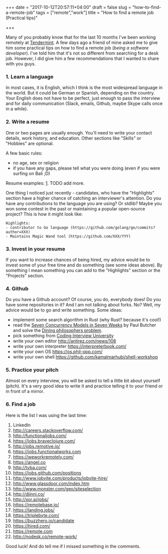 +++
date = "2017-10-12T20:57:11+04:00"
draft = false
slug = "how-to-find-a-remote-job"
tags = ["remote","work"]
title = "How to find a remote job (Practical tips)"

+++

Many of you probably know that for the last 10 months I've been working
remotely at [Tendermint](tendermint.com). A few days ago a friend of mine asked
me to give him some practical tips on how to find a remote job (_being a
software developer_). I've told him that it's not so different from searching
for a desk job. However, I did give him a few recommendations that I wanted to
  share with you guys.

### 1. Learn a language

In most cases, it is English, which I think is the most widespread language in
the world. But it could be German or Spanish, depending on the country. Your
English does not have to be perfect, just enough to pass the interview and for
daily communication (Slack, emails, Github, maybe Skype calls once in a while).

### 2. Write a resume

One or two pages are usually enough. You'll need to write your contact details,
work history, and education. Other sections like "Skills" or "Hobbies" are
optional.

A few basic rules:

- no age, sex or religion
- if you have any gaps, please tell what you were doing (even if you were surfing on Bali ;D)

Resume examples: [1](https://www.dropbox.com/s/8m3kzttv36vpcnp/Resume.pdf?dl=0). TODO add more.

One thing I noticed just recently - candidates, who have the "Highlights"
section have a higher chance of catching an interviewer's attention. Do you
have any contributions to the language you are using? Or stdlib? Maybe you won
some contest in the past or maintaining a popular open-source project? This is
how it might look like:

```
Highlights:
- contributor to Go language (https://github.com/golang/go/commits?author=XXX)
- Maintains Magic Wand tool (https://github.com/XXX/YYY)
```

### 3. Invest in your resume

If you want to increase chances of being hired, my advice would be to invest
some of your free time and do something (see some ideas above). By something I
mean something you can add to the "Highlights" section or the "Projects"
section.

### 4. Github

Do you have a Github account? Of course, you do, everybody does! Do you have
some repositories in it? And I am not talking about forks. No? Well, my advice
would be to go and write something. Some ideas:

- implement some search algorithm in Rust (why Rust? because it's cool!)
- read the [Seven Concurrency Models in Seven
  Weeks](https://pragprog.com/book/pb7con/seven-concurrency-models-in-seven-weeks)
  by Paul Butcher and solve the [Dining philosophers
  problem](https://en.wikipedia.org/wiki/Dining_philosophers_problem).
- pick something from [Coding Interview University](https://github.com/jwasham/coding-interview-university)
- write your own editor http://antirez.com/news/108
- write your own interpreter https://interpreterbook.com/
- write your own OS https://os.phil-opp.com/
- write your own shell https://github.com/kamalmarhubi/shell-workshop

### 5. Practice your pitch

Almost on every interview, you will be asked to tell a little bit about
yourself (pitch). It's a very good idea to write it and practice telling it to
your friend or in front of a mirror.

### 6. Find a job

Here is the list I was using the last time:

1. LinkedIn
2. http://careers.stackoverflow.com/
3. http://functionaljobs.com/
4. https://jobs.braveclojure.com/
5. http://jobs.remotive.io/
6. https://jobs.functionalworks.com
7. https://weworkremotely.com/
8. https://angel.co
9. http://tyba.com/
10. https://jobs.github.com/positions
11. http://www.jobvite.com/products/jobvite-hire/
12. http://www.glassdoor.com/index.htm
13. http://www.monster.com/geo/siteselection
14. http://djinni.co/
15. http://xor.ai/jobs/
16. https://remotebase.io/
17. https://landing.jobs/
18. https://triplebyte.com/
19. https://buzzhero.io/candidate
20. https://hired.com/
21. https://remote.com
22. http://nodesk.co/remote-work/

Good luck! And do tell me if I missed something in the comments.
